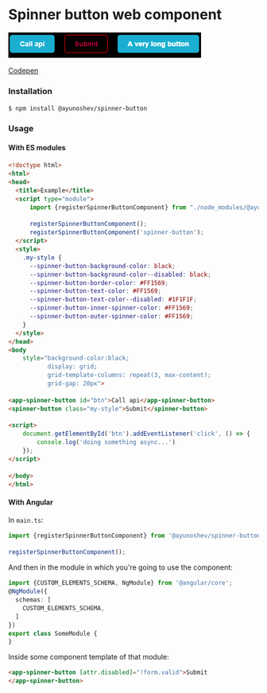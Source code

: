 # Spinner button web component

![Spinner demo](demo/demo.gif)

[Codepen](https://codepen.io/alexey-yunoshev/pen/ZEEJmKJ)


### Installation
```shell script
$ npm install @ayunoshev/spinner-button
```

### Usage

#### With ES modules
```html
<!doctype html>
<html>
<head>
  <title>Example</title>
  <script type="module">
      import {registerSpinnerButtonComponent} from "./node_modules/@ayunoshev/spinner-button/dist/index.js";

      registerSpinnerButtonComponent();
      registerSpinnerButtonComponent('spinner-button');
  </script>
  <style>
    .my-style {
      --spinner-button-background-color: black;
      --spinner-button-background-color--disabled: black;
      --spinner-button-border-color: #FF1569;
      --spinner-button-text-color: #FF1569;
      --spinner-button-text-color--disabled: #1F1F1F;
      --spinner-button-inner-spinner-color: #FF1569;
      --spinner-button-outer-spinner-color: #FF1569;
    }
  </style>
</head>
<body
    style="background-color:black;
           display: grid;
           grid-template-columns: repeat(3, max-content);
           grid-gap: 20px">

<app-spinner-button id="btn">Call api</app-spinner-button>
<spinner-button class="my-style">Submit</spinner-button>

<script>
    document.getElementById('btn').addEventListener('click', () => {
        console.log('doing something async...')
    });
</script>

</body>
</html>
```

#### With Angular
In `main.ts`: 
```typescript
import {registerSpinnerButtonComponent} from '@ayunoshev/spinner-button';

registerSpinnerButtonComponent();
```

And then in the module in which you're going to use the component:
```typescript
import {CUSTOM_ELEMENTS_SCHEMA, NgModule} from '@angular/core';
@NgModule({
  schemas: [
    CUSTOM_ELEMENTS_SCHEMA,
  ]
})
export class SomeModule {
}
```

Inside some component template of that module:
```html
<app-spinner-button [attr.disabled]="!form.valid">Submit
</app-spinner-button>
```
